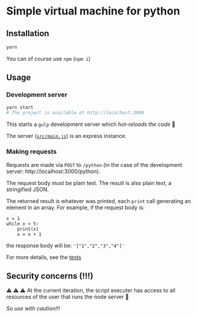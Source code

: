 # Simple virtual machine for python

## Installation
```bash
yarn
```
You can of course use `npm` (`npm i`)

## Usage
### Development server
```bash
yarn start
# The project is available at http://localhost:3000
```
This starts a `gulp` development server which _hot-reloads the code_ :rocket:

The server ([`src/main.js`](./src/main.js)) is an express instance.

### Making requests
Requests are made via `POST` to `/python` (in the case of the development server:
http://localhost:3000/python).

The request body must be plain test. The result is also plain text, a stringified JSON.

The returned result is whatever was printed, each `print` call generating an element in an array. 
For example, if the request body is:  
```
x = 1
while x < 5:
    print(x)
    x = x + 1
```
the response body will be:
`'["1","2","3","4"]'`


For more details, see the [tests](./tests/rest.spec.js)

## Security concerns (!!!)

:warning: :warning: :warning:
At the current iteration, the script executer has access to all resources of the user
that runs the node server :birthday:

*So use with caution!!!* 